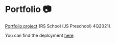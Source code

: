 # Portfolio 📷

[Portfolio project](https://github.com/rolling-scopes-school/tasks/blob/master/tasks/portfolio/portfolio.md) (RS School (JS Preschool) 4Q2021).

You can find the deployment [here](https://vzakharenkova.github.io/portfolio/portfolio/index.html).

